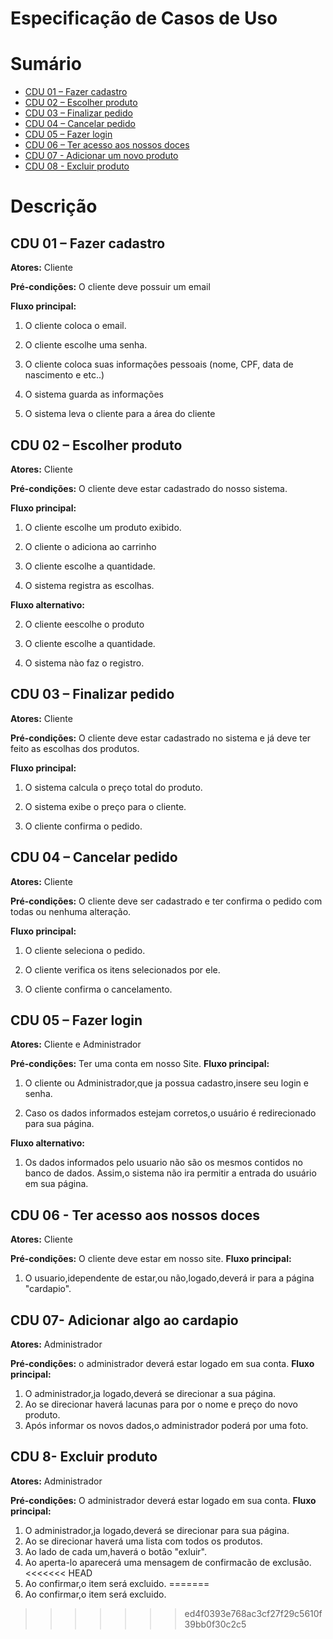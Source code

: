 # Especificação de Casos de Uso

# Sumário
- [CDU 01 – Fazer cadastro](#cdu-01---Fazer-cadastro)
- [CDU 02 – Escolher produto](#cdu-02---Escolher-produto)
- [CDU 03 – Finalizar pedido](#cdu-03---Finalizar-pedido)
- [CDU 04 – Cancelar pedido](#cdu-04---Cancelar-pedido)
- [CDU 05 – Fazer login](#cdu-05---Fazer-login)
- [CDU 06 – Ter acesso aos nossos doces](#cdu-06---Ter-acesso-aos-nossos-doces)
- [CDU 07 - Adicionar um novo produto](#cdu-07---Adicionar-algo-ao-cardapio)
- [CDU 08 - Excluir produto](#cdu-08---Excluir-produto)

# Descrição

## CDU 01 – Fazer cadastro

**Atores:** Cliente 

**Pré-condições:** O cliente deve possuir um email

**Fluxo principal:**

1. O cliente coloca o email.

2. O cliente escolhe uma senha.

3. O cliente coloca suas informações pessoais (nome, CPF, data de nascimento e etc..)

4. O sistema guarda as informações

5. O sistema leva o cliente para a área do cliente

## CDU 02 – Escolher produto

**Atores:** Cliente

**Pré-condições:** O cliente deve estar cadastrado do nosso sistema.

**Fluxo principal:**

1. O cliente escolhe um produto exibido.

2. O cliente o adiciona ao carrinho

3. O cliente escolhe a quantidade.

4. O sistema registra as escolhas.

**Fluxo alternativo:**

2. O cliente eescolhe o produto

3. O cliente escolhe a quantidade.

4. O sistema nào faz o registro.
   
## CDU 03 – Finalizar pedido

**Atores:** Cliente 

**Pré-condições:** O cliente deve estar cadastrado no sistema e já deve ter feito as escolhas dos produtos.

**Fluxo principal:**

1. O sistema calcula o preço total do produto.

2. O sistema exibe o preço para o cliente.

3. O cliente confirma o pedido.


## CDU 04 – Cancelar pedido

**Atores:** Cliente 

**Pré-condições:** O cliente deve ser cadastrado e ter confirma o pedido com todas ou nenhuma alteração.

**Fluxo principal:**

1. O cliente seleciona o pedido.

2. O cliente verifica os itens selecionados por ele.

3. O cliente confirma o cancelamento.


## CDU 05 – Fazer login

**Atores:** Cliente e Administrador

**Pré-condições:** Ter uma conta em nosso Site.
**Fluxo principal:** 

1. O cliente ou Administrador,que ja possua cadastro,insere seu login e senha.

2. Caso os dados informados estejam corretos,o usuário é redirecionado para sua página.

**Fluxo alternativo:** 

1. Os dados informados pelo usuario não são os mesmos contidos no banco de dados. Assim,o sistema não ira permitir a entrada do usuário em sua página.

## CDU 06 - Ter acesso aos nossos doces

**Atores:**  Cliente

**Pré-condições:** O cliente deve estar em nosso site.
**Fluxo principal:**

1. O usuario,idependente de estar,ou não,logado,deverá ir para a página "cardapio". 

## CDU 07- Adicionar algo ao cardapio

**Atores:** Administrador

**Pré-condições:** o administrador deverá estar logado em sua conta.
**Fluxo principal:** 

1. O administrador,ja logado,deverá se direcionar a sua página.
2. Ao se direcionar haverá lacunas para por o nome e preço do novo produto.
3. Após informar os novos dados,o administrador poderá por uma foto.

## CDU 8- Excluir produto 

**Atores:** Administrador

**Pré-condições:** O administrador deverá estar logado em sua conta.
**Fluxo principal:**

1. O administrador,ja logado,deverá se direcionar para sua página.
2. Ao se direcionar haverá uma lista com todos os produtos.
3. Ao lado de cada um,haverá o botão "exluir".
4. Ao aperta-lo aparecerá uma mensagem de confirmacão de exclusão.
<<<<<<< HEAD
5. Ao confirmar,o item será excluido.
=======
5. Ao confirmar,o item será excluido.
>>>>>>> ed4f0393e768ac3cf27f29c5610f39bb0f30c2c5
